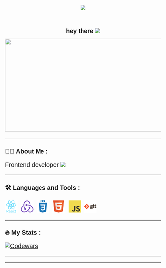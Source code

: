 <div id="header" align="center">
  <img src="https://media.giphy.com/media/M9gbBd9nbDrOTu1Mqx/giphy.gif" width="100"/>
  <div id="badges">
<!--     <a href="your-youtube-URL">
      <img src="https://img.shields.io/badge/YouTube-red?style=for-the-badge&logo=youtube&logoColor=white" alt="Youtube Badge"/>
    </a>
    <a href="your-twitter-URL">
      <img src="https://img.shields.io/badge/Twitter-blue?style=for-the-badge&logo=twitter&logoColor=white" alt="Twitter Badge"/>
    </a> -->
  </div>
  <img src="https://komarev.com/ghpvc/?username=your-github-username&style=flat-square&color=blue" alt=""/>
  <h1>
    hey there
    <img src="https://media.giphy.com/media/hvRJCLFzcasrR4ia7z/giphy.gif" width="30px"/>
  </h1>
</div>
<div align="center">
  <img src="https://media.giphy.com/media/dWesBcTLavkZuG35MI/giphy.gif" width="600" height="300"/>
</div>

---

<style>
  @import url('https://fonts.googleapis.com/css2?family=Cormorant:ital,wght@1,500&family=Great+Vibes&family=Kanit:ital,wght@1,300&family=Lobster&family=Montserrat:wght@300;500;600&family=Poppins:ital,wght@0,100;0,300;0,600;1,100;1,400;1,500;1,600;1,800&family=Roboto:wght@300;500;700&family=Sedgwick+Ave+Display&family=Ubuntu&display=swap');
  * {
    font-family: 'Cormorant', serif;
    font-family: 'Great Vibes', cursive;
    font-family: 'Kanit', sans-serif;
    font-family: 'Lobster', cursive;
    font-family: 'Montserrat', sans-serif;
    font-family: 'Poppins', sans-serif;
    font-family: 'Roboto', sans-serif;
    font-family: 'Sedgwick Ave Display', cursive;
    font-family: 'Ubuntu', sans-serif;
    font-size:20px;
  }
</style>

### :woman_technologist: About Me :
Frontend developer <img src="https://media.giphy.com/media/WUlplcMpOCEmTGBtBW/giphy.gif" width="30">

---

### :hammer_and_wrench: Languages and Tools :
<div>
  <img src="https://github.com/devicons/devicon/blob/master/icons/react/react-original-wordmark.svg" title="React" alt="React" width="40" height="40"/>&nbsp;
<!--   <img src="https://github.com/devicons/devicon/blob/master/icons/materialui/materialui-original.svg" title="Material UI" alt="Material UI" width="40" height="40"/>&nbsp; -->
  <img src="https://github.com/devicons/devicon/blob/master/icons/redux/redux-original.svg" title="Redux" alt="Redux " width="40" height="40"/>&nbsp;
  <img src="https://github.com/devicons/devicon/blob/master/icons/css3/css3-plain-wordmark.svg"  title="CSS3" alt="CSS" width="40" height="40"/>&nbsp;
  <img src="https://github.com/devicons/devicon/blob/master/icons/html5/html5-original.svg" title="HTML5" alt="HTML" width="40" height="40"/>&nbsp;
  <img src="https://github.com/devicons/devicon/blob/master/icons/javascript/javascript-original.svg" title="JavaScript" alt="JavaScript" width="40" height="40"/>&nbsp;
  <img src="https://github.com/devicons/devicon/blob/master/icons/git/git-original-wordmark.svg" title="Git" **alt="Git" width="40" height="40"/>
</div>

---

### :fire: My Stats :
[![Codewars](http://github-readme-streak-stats.herokuapp.com?user=your-github-username&theme=dark&background=000000)]((https://www.codewars.com/users/Inv1se))

---

<!-- ### :writing_hand: Blog Posts : -->
<!-- BLOG-POST-LIST:START -->
<!-- BLOG-POST-LIST:END -->

---

<!-- ### :writing_hand: Blog Posts : -->
<!-- BLOG-POST-LIST:START -->
<!-- BLOG-POST-LIST:END -->
